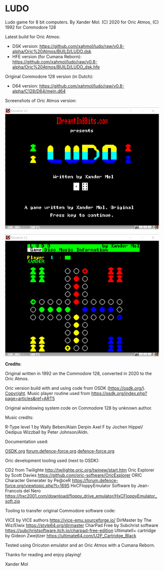 # LUDO
Ludo game for 8 bit computers. By Xander Mol.
(C) 2020 for Oric Atmos, (C) 1992 for Commodore 128

Latest build for Oric Atmos:

- DSK version:
  https://github.com/xahmol/ludo/raw/v0.8-alpha/Oric%20Atmos/BUILD/LUDO.dsk
- HFE version (for Cumana Reborn):
  https://github.com/xahmol/ludo/raw/v0.8-alpha/Oric%20Atmos/BUILD/LUDO_dsk.hfe

Original Commodore 128 version (in Dutch):

- D64 version:
  https://github.com/xahmol/ludo/raw/v0.8-alpha/C128/D64/mejn.d64

Screenshots of Oric Atmos version:

![](LudoTitle.png)

![](LudoGame.png)

**Credits**:

Original written in 1992 on the Commodore 128, converted in 2020 to the Oric Atmos.

Oric version build with and using code from OSDK (https://osdk.org/). [Copyright](https://osdk.org/index.php?page=documentation&subpage=copyright).
Music player routine used from https://osdk.org/index.php?page=articles&ref=ART5

Original windowing system code on Commodore 128 by unknown author.

Music credits:

R-Type level 1 by Wally Beben/Alain Derpin
Axel F by Jochen Hippel/ Oedipus
Wizzball by Peter Johnson/Aldn.

Documentation used:

[OSDK.org]() 
[forum.defence-force.org]()
[defence-force.org]()

Oric development tooling used (next to OSDK):

CD2 from Twilighte http://twilighte.oric.org/twinew/start.htm
Oric Explorer by Scott Davies https://github.com/oric-software/OricExplorer
ORIC Character Generater by Pe@ceR https://forum.defence-force.org/viewtopic.php?t=1695
HxCFloppyEmulator Software by Jean-Francois del Nero https://hxc2001.com/download/floppy_drive_emulator/HxCFloppyEmulator_soft.zip

Tooling to transfer original Commodore software code: 

VICE by VICE authors https://vice-emu.sourceforge.io/
DirMaster by The Wiz/Elwix https://style64.org/dirmaster
CharPad Free by Subchrist software https://subchristsoftware.itch.io/charpad-free-edition
UltimateII+ cartridge by Gideon Zweijtzer https://ultimate64.com/U2P_Cartridge_Black

Tested using Oricuton emulator and an Oric Atmos with a Cumana Reborn.



Thanks for reading and enjoy playing!

Xander Mol
